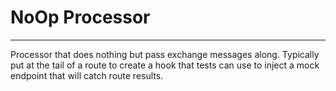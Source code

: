 # NoOp Processor

---

Processor that does nothing but pass exchange messages along. Typically put at the tail of a route to create a hook that tests can use to inject a mock endpoint that will catch route results. 